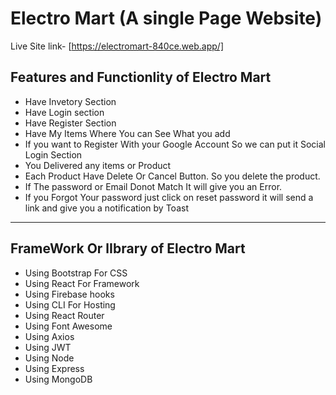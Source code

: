 # Electro Mart (A single Page Website)
Live Site link-  [https://electromart-840ce.web.app/]

## Features and Functionlity of Electro Mart
- Have Invetory Section
- Have Login section
- Have Register Section 
- Have My Items Where You can See What you add
- If you want to Register With your Google Account So we can put it Social Login Section
- You Delivered any items or Product 
- Each Product Have Delete Or Cancel Button. So you delete the product.
- If The password or Email Donot Match It will give you an Error.
- If you Forgot Your password just click on reset password it will send a link and give you a notification by Toast
---

## FrameWork Or lIbrary of Electro Mart

- Using Bootstrap For CSS
- Using React For Framework
- Using Firebase hooks
- Using CLI For Hosting
- Using React Router
- Using Font Awesome
- Using Axios
- Using JWT
- Using Node
- Using Express
- Using MongoDB
